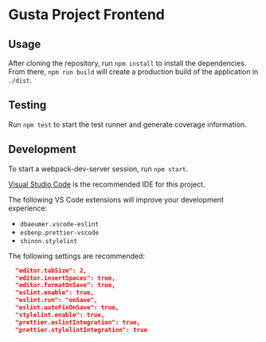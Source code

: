 # Gusta Project Frontend

## Usage

After cloning the repository, run `npm install` to install the dependencies. From there, `npm run build` will create a production build of the application in `./dist`.

## Testing

Run `npm test` to start the test runner and generate coverage information.

## Development

To start a webpack-dev-server session, run `npm start`.

[Visual Studio Code](https://code.visualstudio.com/) is the recommended IDE for this project.

The following VS Code extensions will improve your development experience:

- `dbaeumer.vscode-eslint`
- `esbenp.prettier-vscode`
- `shinnn.stylelint`

The following settings are recommended: 

```json
  "editor.tabSize": 2,
  "editor.insertSpaces": true,
  "editor.formatOnSave": true,
  "eslint.enable": true,
  "eslint.run": "onSave",
  "eslint.autoFixOnSave": true,
  "stylelint.enable": true,
  "prettier.eslintIntegration": true,
  "prettier.stylelintIntegration": true
```
